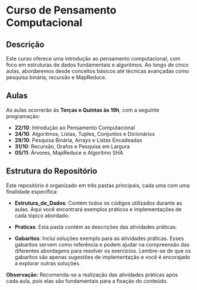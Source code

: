 # Curso de Pensamento Computacional

## Descrição
Este curso oferece uma introdução ao pensamento computacional, com foco em estruturas de dados fundamentais e algoritmos. Ao longo de cinco aulas, abordaremos desde conceitos básicos até técnicas avançadas como pesquisa binária, recursão e MapReduce.

## Aulas
As aulas ocorrerão às **Terças e Quintas às 19h**, com a seguinte programação:

- **22/10**: Introdução ao Pensamento Computacional
- **24/10**: Algoritmos, Listas, Tuples, Conjuntos e Dicionários
- **29/10**: Pesquisa Binária, Arrays e Listas Encadeadas
- **31/10**: Recursão, Grafos e Pesquisa em Largura
- **05/11**: Árvores, MapReduce e Algoritmo SHA

## Estrutura do Repositório

Este repositório é organizado em três pastas principais, cada uma com uma finalidade específica:

- **Estrutura_de_Dados**: Contém todos os códigos utilizados durante as aulas. Aqui você encontrará exemplos práticos e implementações de cada tópico abordado.
  
- **Praticas**: Esta pasta contém as descrições das atividades práticas.

- **Gabaritos**: Inclui soluções exemplo para as atividades práticas. Esses gabaritos servem como referência e podem ajudar na compreensão das diferentes abordagens para resolver os exercícios. Lembre-se de que os gabaritos são apenas sugestões de implementação e você é encorajado a explorar outras soluções.

**Observação:** Recomenda-se a realização das atividades práticas após cada aula, pois elas são fundamentais para a fixação do conteúdo.
